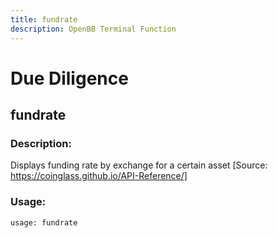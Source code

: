 ```yaml
---
title: fundrate
description: OpenBB Terminal Function
---
```


# Due Diligence

## fundrate

### Description: 

Displays funding rate by exchange for a certain asset [Source: https://coinglass.github.io/API-Reference/]

### Usage: 
```python
usage: fundrate
```



